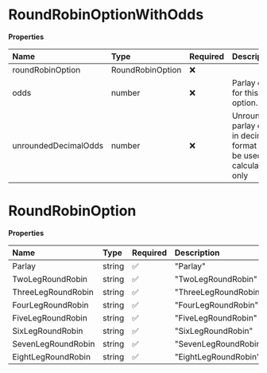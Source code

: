 # RoundRobinOptionWithOdds

**Properties**

| Name                 | Type             | Required | Description                                                              |
| :------------------- | :--------------- | :------- | :----------------------------------------------------------------------- |
| roundRobinOption     | RoundRobinOption | ❌       |                                                                          |
| odds                 | number           | ❌       | Parlay odds for this option.                                             |
| unroundedDecimalOdds | number           | ❌       | Unrounded parlay odds in decimal format to be used for calculations only |

# RoundRobinOption

**Properties**

| Name               | Type   | Required | Description          |
| :----------------- | :----- | :------- | :------------------- |
| Parlay             | string | ✅       | "Parlay"             |
| TwoLegRoundRobin   | string | ✅       | "TwoLegRoundRobin"   |
| ThreeLegRoundRobin | string | ✅       | "ThreeLegRoundRobin" |
| FourLegRoundRobin  | string | ✅       | "FourLegRoundRobin"  |
| FiveLegRoundRobin  | string | ✅       | "FiveLegRoundRobin"  |
| SixLegRoundRobin   | string | ✅       | "SixLegRoundRobin"   |
| SevenLegRoundRobin | string | ✅       | "SevenLegRoundRobin" |
| EightLegRoundRobin | string | ✅       | "EightLegRoundRobin" |

<!-- This file was generated by liblab | https://liblab.com/ -->

